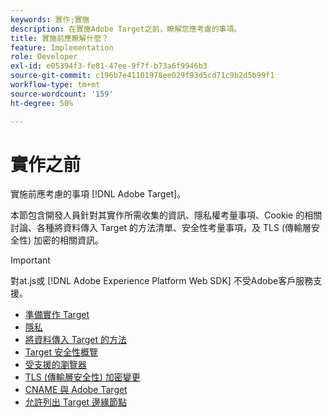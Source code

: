 ```yaml
---
keywords: 實作;實施
description: 在實施Adobe Target之前，瞭解您應考慮的事項。
title: 實施前應瞭解什麼？
feature: Implementation
role: Developer
exl-id: e05394f3-fe81-47ee-9f7f-b73a6f9946b3
source-git-commit: c196b7e41101978ee029f93d5cd71c9b2d5b99f1
workflow-type: tm+mt
source-wordcount: '159'
ht-degree: 50%

---
```


# 實作之前

實施前應考慮的事項 [!DNL Adobe Target]。

本節包含開發人員針對其實作所需收集的資訊、隱私權考量事項、Cookie 的相關討論、各種將資料傳入 Target 的方法清單、安全性考量事項，及 TLS (傳輸層安全性) 加密的相關資訊。

>[!IMPORTANT]
>
>對at.js或 [!DNL Adobe Experience Platform Web SDK] 不受Adobe客戶服務支援。

- [準備實作 Target](https://developer.adobe.com/target/before-implement/prepare-to-implement-target/)
- [隱私](https://developer.adobe.com/target/before-implement/privacy/privacy/)
- [將資料傳入 Target 的方法](https://developer.adobe.com/target/before-implement/methods-to-get-data-into-target/methods-to-get-data-into-target/)
- [Target 安全性概覽](https://developer.adobe.com/target/before-implement/target-security-overview/)
- [受支援的瀏覽器](https://developer.adobe.com/target/before-implement/supported-browsers/)
- [TLS (傳輸層安全性) 加密變更](https://developer.adobe.com/target/before-implement/tls-transport-layer-security-encryption/)
- [CNAME 與 Adobe Target](https://developer.adobe.com/target/before-implement/implement-cname-support-in-target/)
- [允許列出 Target 邊緣節點](https://developer.adobe.com/target/before-implement/privacy/allowlist-edges/)
